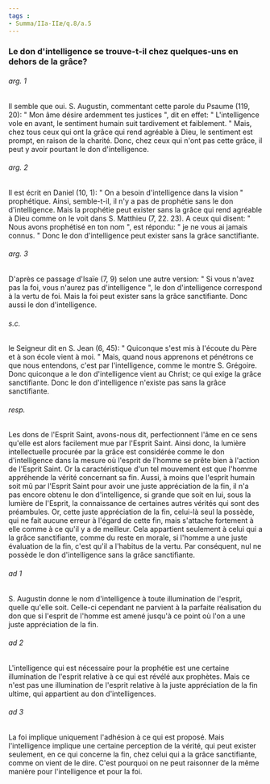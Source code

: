 ```yaml
---
tags : 
- Summa/IIa-IIæ/q.8/a.5
---
```


### Le don d'intelligence se trouve-t-il chez quelques-uns en dehors de la grâce?

###### arg. 1
Il semble que oui. S. Augustin, commentant cette parole du Psaume (119, 20): " Mon âme désire ardemment tes justices ", dit en effet: " L'intelligence vole en avant, le sentiment humain suit tardivement et faiblement. " Mais, chez tous ceux qui ont la grâce qui rend agréable à Dieu, le sentiment est prompt, en raison de la charité. Donc, chez ceux qui n'ont pas cette grâce, il peut y avoir pourtant le don d'intelligence. 

###### arg. 2
Il est écrit en Daniel (10, 1): " On a besoin d'intelligence dans la vision " prophétique. Ainsi, semble-t-il, il n'y a pas de prophétie sans le don d'intelligence. Mais la prophétie peut exister sans la grâce qui rend agréable à Dieu comme on le voit dans S. Matthieu (7, 22. 23). A ceux qui disent: " Nous avons prophétisé en ton nom ", est répondu: " je ne vous ai jamais connus. " Donc le don d'intelligence peut exister sans la grâce sanctifiante. 

###### arg. 3
D'après ce passage d'Isaïe (7, 9) selon une autre version: " Si vous n'avez pas la foi, vous n'aurez pas d'intelligence ", le don d'intelligence correspond à la vertu de foi. Mais la foi peut exister sans la grâce sanctifiante. Donc aussi le don d'intelligence. 

###### s.c.
le Seigneur dit en S. Jean (6, 45): " Quiconque s'est mis à l'écoute du Père et à son école vient à moi. " Mais, quand nous apprenons et pénétrons ce que nous entendons, c'est par l'intelligence, comme le montre S. Grégoire. Donc quiconque a le don d'intelligence vient au Christ; ce qui exige la grâce sanctifiante. Donc le don d'intelligence n'existe pas sans la grâce sanctifiante. 

###### resp.
Les dons de l'Esprit Saint, avons-nous dit, perfectionnent l'âme en ce sens qu'elle est alors facilement mue par l'Esprit Saint. Ainsi donc, la lumière intellectuelle procurée par la grâce est considérée comme le don d'intelligence dans la mesure où l'esprit de l'homme se prête bien à l'action de l'Esprit Saint. Or la caractéristique d'un tel mouvement est que l'homme appréhende la vérité concernant sa fin. Aussi, à moins que l'esprit humain soit mû par l'Esprit Saint pour avoir une juste appréciation de la fin, il n'a pas encore obtenu le don d'intelligence, si grande que soit en lui, sous la lumière de l'Esprit, la connaissance de certaines autres vérités qui sont des préambules. Or, cette juste appréciation de la fin, celui-là seul la possède, qui ne fait aucune erreur à l'égard de cette fin, mais s'attache fortement à elle comme à ce qu'il y a de meilleur. Cela appartient seulement à celui qui a la grâce sanctifiante, comme du reste en morale, si l'homme a une juste évaluation de la fin, c'est qu'il a l'habitus de la vertu. Par conséquent, nul ne possède le don d'intelligence sans la grâce sanctifiante. 

###### ad 1
S. Augustin donne le nom d'intelligence à toute illumination de l'esprit, quelle qu'elle soit. Celle-ci cependant ne parvient à la parfaite réalisation du don que si l'esprit de l'homme est amené jusqu'à ce point où l'on a une juste appréciation de la fin. 

###### ad 2
L'intelligence qui est nécessaire pour la prophétie est une certaine illumination de l'esprit relative à ce qui est révélé aux prophètes. Mais ce n'est pas une illumination de l'esprit relative à la juste appréciation de la fin ultime, qui appartient au don d'intelligences. 

###### ad 3
La foi implique uniquement l'adhésion à ce qui est proposé. Mais l'intelligence implique une certaine perception de la vérité, qui peut exister seulement, en ce qui concerne la fin, chez celui qui a la grâce sanctifiante, comme on vient de le dire. C'est pourquoi on ne peut raisonner de la même manière pour l'intelligence et pour la foi. 

